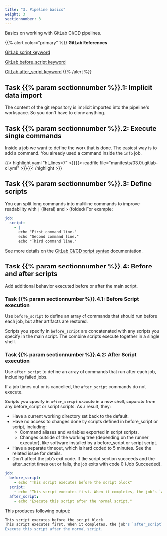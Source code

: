 ```yaml
---
title: "3. Pipeline basics"
weight: 3
sectionnumber: 3
---
```


Basics on working with GitLab CI/CD pipelines.

{{% alert color="primary" %}}
**GitLab References**

[GitLab script keyword](https://docs.gitlab.com/ee/ci/yaml/README.html#script)

[GitLab before_script keyword](https://docs.gitlab.com/ee/ci/yaml/README.html#before_script)

[GitLab after_script keyword](https://docs.gitlab.com/ee/ci/yaml/README.html#after_script)
{{% /alert %}}


## Task {{% param sectionnumber %}}.1: Implicit data import

The content of the git repository is implicit imported into the pipeline's workspace. So you don't have to clone anything.


## Task {{% param sectionnumber %}}.2: Execute single commands

Inside a job we want to define the work that is done. The easiest way is to add a command. You already used a command inside the `info` job.

{{< highlight yaml "hl_lines=7" >}}{{< readfile file="manifests/03.0/.gitlab-ci.yml" >}}{{< /highlight >}}


## Task {{% param sectionnumber %}}.3: Define scripts

You can split long commands into multiline commands to improve readability with `|` (literal) and `>` (folded)
For example:

```yaml
job:
  script:
    - |
      echo "First command line."
      echo "Second command line."
      echo "Third command line."
```

See more details on the [GitLab CI/CD script syntax](https://docs.gitlab.com/ee/ci/yaml/script.html) documentation.


## Task {{% param sectionnumber %}}.4: Before and after scripts

Add additional behavior executed before or after the main script.


### Task {{% param sectionnumber %}}.4.1: Before Script execution

Use `before_script` to define an array of commands that should run before each job, but after artifacts are restored.

Scripts you specify in `before_script` are concatenated with any scripts you specify in the main script. The combine scripts execute together in a single shell.


### Task {{% param sectionnumber %}}.4.2: After Script execution

Use `after_script` to define an array of commands that run after each job, including failed jobs.

If a job times out or is cancelled, the `after_script` commands do not execute.

Scripts you specify in `after_script` execute in a new shell, separate from any before_script or script scripts. As a result, they:

* Have a current working directory set back to the default.
* Have no access to changes done by scripts defined in before_script or script, including:
  * Command aliases and variables exported in script scripts.
  * Changes outside of the working tree (depending on the runner executor), like software installed by a before_script or script script.
* Have a separate timeout, which is hard coded to 5 minutes. See the related issue for details.
* Don’t affect the job’s exit code. If the script section succeeds and the after_script times out or fails, the job exits with code 0 (Job Succeeded).

```yaml
job:
  before_script:
    - echo "This script executes before the script block"
  script:
    - echo "This script executes first. When it completes, the job's `after_script` executes."
  after_script:
    - echo "Execute this script after the normal script."
```

This produces following output:

```bash
This script executes before the script block
This script executes first. When it completes, the job's `after_script` executes.
Execute this script after the normal script.
```
